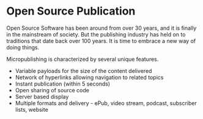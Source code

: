 # Open Source Publication

Open Source Software has been around from over 30 years, and it is finally in the mainstream of
society.  But the publishing industry has held on to traditions that date back over 100 years.  It
is time to embrace a new way of doing things.

Micropublishing is characterized by several unique features.

* Variable payloads for the size of the content delivered
* Network of hyperlinks allowing navigation to related topics
* Instant publication (within 5 seconds)
* Open sharing of source code
* Server based display 
* Multiple formats and delivery - ePub, video stream, podcast, subscriber lists, website